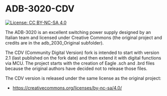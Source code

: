 # ADB-3020-CDV

[![License: CC BY-NC-SA 4.0](https://img.shields.io/badge/License-CC%20BY--NC--SA%204.0-lightgrey.svg)](http://creativecommons.org/licenses/by-nc-sa/4.0/)

The ADB-3020 is an excellent switching power supply designed by an Italian team and licensed under Creative Commons (the original project and credits are in the adb_2030_Original subfolder).

The CDV (Community Digital Version) fork is intended to start with version 2.1 (last published on the fork date) and then extend it with digital functions via MCU.
The project starts with the creation of Eagle .sch and .brd files because the original authors have decided not to release those files.

The CDV version is released under the same license as the original project:
- https://creativecommons.org/licenses/by-nc-sa/4.0/
